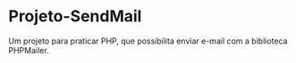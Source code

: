 # Projeto-SendMail
Um projeto para praticar PHP, que possibilita enviar e-mail com a biblioteca PHPMailer.
